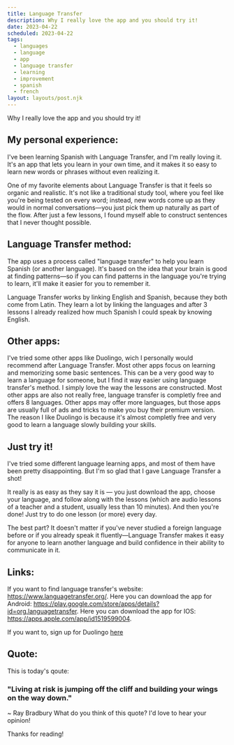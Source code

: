 ```yaml
---
title: Language Transfer
description: Why I really love the app and you should try it!
date: 2023-04-22
scheduled: 2023-04-22
tags:
  - languages
  - language
  - app
  - language transfer
  - learning
  - improvement
  - spanish
  - french 
layout: layouts/post.njk
---
```

Why I really love the app and you should try it!

## My personal experience:

I've been learning Spanish with Language Transfer, and I'm really loving it. It's an app that lets you learn in your own time, and it makes it so easy to learn new words or phrases without even realizing it.

One of my favorite elements about Language Transfer is that it feels so organic and realistic. It's not like a traditional study tool, where you feel like you're being tested on every word; instead, new words come up as they would in normal conversations—you just pick them up naturally as part of the flow. After just a few lessons, I found myself able to construct sentences that I never thought possible.

## Language Transfer method:

The app uses a process called "language transfer" to help you learn Spanish (or another language). It's based on the idea that your brain is good at finding patterns—so if you can find patterns in the language you're trying to learn, it'll make it easier for you to remember it.

Language Transfer works by linking English and Spanish, because they both come from Latin. They learn a lot by linking the languages and after 3 lessons I already realized how much Spanish I could speak by knowing English.

## Other apps:

I've tried some other apps like Duolingo, wich I personally would recommend after Language Transfer. Most other apps focus on learning and memorizing some basic sentences. This can be a very good way to learn a language for someone, but I find it way easier using language transfer's method. I simply love the way the lessons are constructed. Most other apps are also not really free, language transfer is completly free and offers 8 languages. Other apps may offer more languages, but those apps are usually full of ads and tricks to make you buy their premium version. The reason I like Duolingo is because it's almost completly free and very good to learn a language slowly building your skills.

## Just try it!

I've tried some different language learning apps, and most of them have been pretty disappointing. But I'm so glad that I gave Language Transfer a shot!

It really is as easy as they say it is — you just download the app, choose your language, and follow along with the lessons (which are audio lessons of a teacher and a student, usually less than 10 minutes). And then you're done! Just try to do one lesson (or more) every day.

The best part? It doesn't matter if you've never studied a foreign language before or if you already speak it fluently—Language Transfer makes it easy for anyone to learn another language and build confidence in their ability to communicate in it.

## Links:

If you want to find language transfer's website: https://www.languagetransfer.org/. Here you can download the app for Android: https://play.google.com/store/apps/details?id=org.languagetransfer. Here you can download the app for IOS: https://apps.apple.com/app/id1519599004.

If you want to, sign up for Duolingo <a href="https://www.duolingo.com/register" target="_blank">here</a>

## Quote:
This is today's qoute:

### "Living at risk is jumping off the cliff and building your wings on the way down." 
~ Ray Bradbury
What do you think of this quote? I'd love to hear your opinion!

Thanks for reading!
